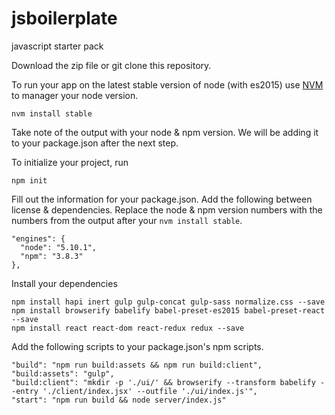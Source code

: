 # jsboilerplate
javascript starter pack

Download the zip file or git clone this repository.

To run your app on the latest stable version of node (with es2015) use [NVM](https://github.com/creationix/nvm) to manager your node version.
```
nvm install stable
```
Take note of the output with your node & npm version. We will be adding it to your package.json after the next step.


To initialize your project, run
```
npm init
```
Fill out the information for your package.json.
Add the following between license & dependencies. Replace the node & npm version numbers with the numbers from the output after your `nvm install stable`.
```
"engines": {
  "node": "5.10.1",
  "npm": "3.8.3"
},
```

Install your dependencies
```
npm install hapi inert gulp gulp-concat gulp-sass normalize.css --save
npm install browserify babelify babel-preset-es2015 babel-preset-react --save
npm install react react-dom react-redux redux --save

```

Add the following scripts to your package.json's npm scripts.
```
"build": "npm run build:assets && npm run build:client",
"build:assets": "gulp",
"build:client": "mkdir -p './ui/' && browserify --transform babelify --entry './client/index.jsx' --outfile './ui/index.js'",
"start": "npm run build && node server/index.js"
```
